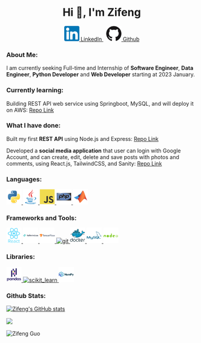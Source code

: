 <h1 align="center">Hi 👋, I'm Zifeng</h1>


<p align='center'>
  <a href="https://www.linkedin.com/in/zifeng-guo-76582218b/" rel="nofollow noreferrer">
    <img src="https://raw.githubusercontent.com/qqrewquu/qqrewquu/master/images/linkedin.png" width="40" height="40" alt="linkedin"> LinkedIn
  </a> &nbsp; 
  <a href="https://github.com/qqrewquu" rel="nofollow noreferrer">
    <img src="https://raw.githubusercontent.com/qqrewquu/qqrewquu/master/images/GitHub-Mark-120px-plus.png" width="40" height="40"" alt="github"> Github
  </a>
</p>





<h3 align="left">About Me: </h3>

I am currently seeking Full-time and Internship of **Software Engineer**, **Data Engineer**, **Python Developer** and **Web Developer** starting at 2023 January. 


<h3 align="left">Currently learning: </h3>

Building REST API web service using Springboot, MySQL, and will deploy it on AWS: [Repo Link](https://github.com/qqrewquu/Spring-MVC-Project)




<h3 align="left">What I have done:  </h3>

Built my first **REST API** using Node.js and Express: [Repo Link](https://github.com/qqrewquu/First_Node_Express_RESTFUL_API)

Developed a **social media application** that user can login with Google Account, and can create, edit, delete and save posts with photos and comments, using React.js, TailwindCSS, and Sanity: [Repo Link](https://github.com/qqrewquu/ShareMe_Memory)















<h3 align="left">Languages:</h3>
<p align="left"> 
  <a href="https://www.python.org" target="_blank"> <img src="https://raw.githubusercontent.com/devicons/devicon/master/icons/python/python-original.svg" alt="python" width="40" height="40"/> </a>
  <a href="https://www.java.com/en/" target="_blank"> <img src="https://raw.githubusercontent.com/devicons/devicon/master/icons/java/java-original.svg" alt="java" width="40" height="40"/> </a> 
  <a href="https://developer.mozilla.org/en-US/docs/Web/JavaScript" target="_blank"> <img src="https://raw.githubusercontent.com/devicons/devicon/master/icons/javascript/javascript-original.svg" alt="javascript" width="40" height="40"/> </a>
  <a href="https://www.php.net" target="_blank"> <img src="https://raw.githubusercontent.com/devicons/devicon/master/icons/php/php-original.svg" alt="mysql" width="40" height="40"/> </a> 
<a href="https://www.mathworks.com/products/matlab.html" target="_blank"> <img src="https://raw.githubusercontent.com/devicons/devicon/master/icons/matlab/matlab-original.svg" alt="javascript" width="40" height="40"/> </a></p>




<h3 align="left">Frameworks and Tools:</h3>
<p align="left"> 

<a href="https://reactjs.org/" target="_blank"> <img src="https://raw.githubusercontent.com/devicons/devicon/master/icons/react/react-original-wordmark.svg" alt="react" width="40" height="40"/> </a> 
<a href="https://tailwindcss.com/" target="_blank"> <img src="https://raw.githubusercontent.com/devicons/devicon/master/icons/tailwindcss/tailwindcss-original-wordmark.svg" alt="bootstrap" width="40" height="40"/> </a> 
<a href="https://www.tensorflow.org/" target="_blank"> <img src="https://raw.githubusercontent.com/devicons/devicon/master/icons/tensorflow/tensorflow-original-wordmark.svg" alt="mysql" width="40" height="40"/> </a> 
<a href="https://git-scm.com/" target="_blank"> <img src="https://www.vectorlogo.zone/logos/git-scm/git-scm-icon.svg" alt="git" width="40" height="40"/> </a> 
<a href="https://www.docker.com/" target="_blank"> <img src="https://raw.githubusercontent.com/devicons/devicon/master/icons/docker/docker-original-wordmark.svg" alt="docker" width="40" height="40"/> </a> 
  <a href="https://www.mysql.com/" target="_blank"> <img src="https://raw.githubusercontent.com/devicons/devicon/master/icons/mysql/mysql-plain-wordmark.svg" alt="mysql" width="40" height="40"/> </a>   <a href="https://nodejs.org/en/" target="_blank"> <img src="https://raw.githubusercontent.com/devicons/devicon/master/icons/nodejs/nodejs-plain-wordmark.svg" alt="node.js" width="40" height="40"/> </a> 





<h3 align="left">Libraries:</h3>
<p align="left"> 

<a href="https://pandas.pydata.org/" target="_blank"> <img src="https://raw.githubusercontent.com/devicons/devicon/master/icons/pandas/pandas-original-wordmark.svg " alt="mysql" width="40" height="40"/> </a> 
  <a href="https://scikit-learn.org/" target="_blank"> <img src="https://upload.wikimedia.org/wikipedia/commons/0/05/Scikit_learn_logo_small.svg" alt="scikit_learn" width="40" height="40"/> </a> 
<a href="https://numpy.org/" target="_blank"> <img src="https://raw.githubusercontent.com/devicons/devicon/master/icons/numpy/numpy-original-wordmark.svg " alt="mysql" width="40" height="40"/> </a> 


<h3 align="left">Github Stats: </h3>

[![Zifeng's GitHub stats](https://github-readme-stats.vercel.app/api?username=qqrewquu&&theme=buefy&show_icons=true)](https://github.com/qqrewquu)

<a href="https://github.com/anuraghazra/github-readme-stats"><img align="center" src="https://github-readme-stats.vercel.app/api/top-langs/?username=qqrewquu&layout=compact&theme=buefy&hide_border=false" /></a> 


<p><img align="center" src="https://github-readme-streak-stats.herokuapp.com/?user=qqrewquu&" alt="Zifeng Guo" /></p>

